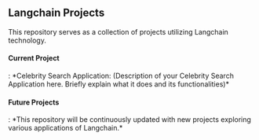 <h2>Langchain Projects</h2>
This repository serves as a collection of projects utilizing Langchain technology.

<h4>Current Project</h4>:
*Celebrity Search Application: (Description of your Celebrity Search Application here. Briefly explain what it does and its functionalities)*

<h4>Future Projects</h4>:
*This repository will be continuously updated with new projects exploring various applications of Langchain.*
